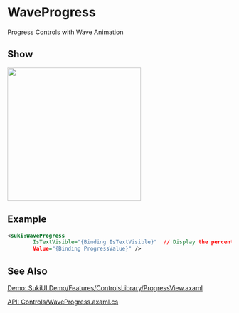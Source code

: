 # WaveProgress

Progress Controls with Wave Animation

## Show

<img src="/controls/progress/waveprogress.gif" height="300px" width="300px"/>

## Example

```xml
<suki:WaveProgress 
        IsTextVisible="{Binding IsTextVisible}"  // Display the percentage or not
        Value="{Binding ProgressValue}" />
```

## See Also

[Demo: SukiUI.Demo/Features/ControlsLibrary/ProgressView.axaml](https://github.com/kikipoulet/SukiUI/blob/main/SukiUI.Demo/Features/ControlsLibrary/ProgressView.axaml)

[API: Controls/WaveProgress.axaml.cs](https://github.com/kikipoulet/SukiUI/blob/main/SukiUI/Controls/WaveProgress.axaml.cs)